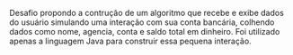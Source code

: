 Desafio propondo a contrução de um algoritmo que recebe e exibe dados do usuário simulando uma interação com sua conta bancária, colhendo dados como nome, agencia, conta e saldo total em dinheiro.
Foi utilizado apenas a linguagem Java para construir essa pequena interação.

